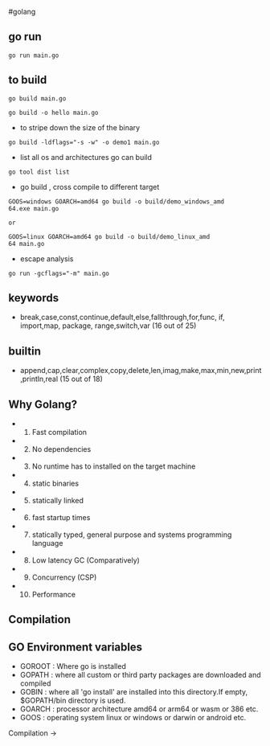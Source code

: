#golang

## go run

```
go run main.go
```

## to build 

```
go build main.go
```

```
go build -o hello main.go
```

- to stripe down the size of the binary

```
go build -ldflags="-s -w" -o demo1 main.go
```

- list all os and architectures go can build 

```
go tool dist list
```
- go build , cross compile to different target

```
GOOS=windows GOARCH=amd64 go build -o build/demo_windows_amd
64.exe main.go

or 

GOOS=linux GOARCH=amd64 go build -o build/demo_linux_amd
64 main.go
```

- escape analysis

```
go run -gcflags="-m" main.go
```

## keywords 

- break,case,const,continue,default,else,fallthrough,for,func, if, import,map, package, range,switch,var (16 out of 25)

## builtin

- append,cap,clear,complex,copy,delete,len,imag,make,max,min,new,print,println,real (15  out of 18)

## Why Golang?

- 1. Fast compilation
- 2. No dependencies
- 3. No runtime has to installed on the target machine
- 4. static binaries
- 5. statically linked
- 6. fast startup times
- 7. statically typed, general purpose and systems programming language
- 8. Low latency GC (Comparatively)
- 9. Concurrency (CSP)
- 10. Performance

## Compilation

## GO Environment variables

- GOROOT : Where go is installed
- GOPATH : where all custom or third party packages are downloaded and compiled
- GOBIN  : where all 'go install' are installed into this directory.If empty, $GOPATH/bin directory is used. 
- GOARCH : processor architecture amd64 or arm64 or wasm or 386 etc.
- GOOS   : operating system linux or windows or darwin or android etc.


Compilation ->

